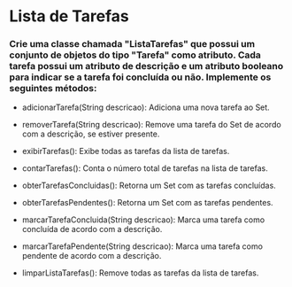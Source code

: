 # Lista de Tarefas

### Crie uma classe chamada "ListaTarefas" que possui um conjunto de objetos do tipo "Tarefa" como atributo. Cada tarefa possui um atributo de descrição e um atributo booleano para indicar se a tarefa foi concluída ou não. Implemente os seguintes métodos:


 - adicionarTarefa(String descricao): Adiciona uma nova tarefa ao Set.

 - removerTarefa(String descricao): Remove uma tarefa do Set de acordo com a descrição, se estiver presente.

 - exibirTarefas(): Exibe todas as tarefas da lista de tarefas.

 - contarTarefas(): Conta o número total de tarefas na lista de tarefas.

 - obterTarefasConcluidas(): Retorna um Set com as tarefas concluídas.

 - obterTarefasPendentes(): Retorna um Set com as tarefas pendentes.

 - marcarTarefaConcluida(String descricao): Marca uma tarefa como concluída de acordo com a descrição.

 - marcarTarefaPendente(String descricao): Marca uma tarefa como pendente de acordo com a descrição.

 - limparListaTarefas(): Remove todas as tarefas da lista de tarefas.